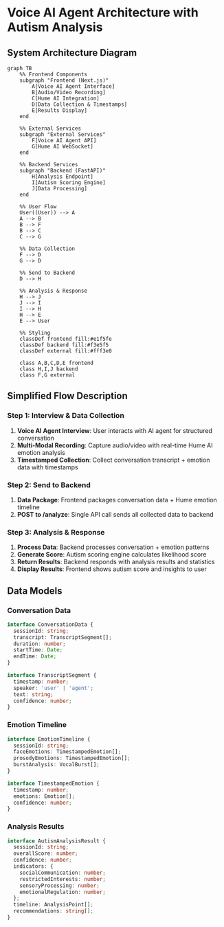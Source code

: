 # Voice AI Agent Architecture with Autism Analysis

## System Architecture Diagram

```mermaid
graph TB
    %% Frontend Components
    subgraph "Frontend (Next.js)"
        A[Voice AI Agent Interface]
        B[Audio/Video Recording]
        C[Hume AI Integration]
        D[Data Collection & Timestamps]
        E[Results Display]
    end

    %% External Services
    subgraph "External Services"
        F[Voice AI Agent API]
        G[Hume AI WebSocket]
    end

    %% Backend Services
    subgraph "Backend (FastAPI)"
        H[Analysis Endpoint]
        I[Autism Scoring Engine]
        J[Data Processing]
    end

    %% User Flow
    User((User)) --> A
    A --> B
    B --> F
    B --> C
    C --> G
    
    %% Data Collection
    F --> D
    G --> D
    
    %% Send to Backend
    D --> H
    
    %% Analysis & Response
    H --> J
    J --> I
    I --> H
    H --> E
    E --> User

    %% Styling
    classDef frontend fill:#e1f5fe
    classDef backend fill:#f3e5f5
    classDef external fill:#fff3e0
    
    class A,B,C,D,E frontend
    class H,I,J backend
    class F,G external
```

## Simplified Flow Description

### Step 1: Interview & Data Collection
1. **Voice AI Agent Interview**: User interacts with AI agent for structured conversation
2. **Multi-Modal Recording**: Capture audio/video with real-time Hume AI emotion analysis
3. **Timestamped Collection**: Collect conversation transcript + emotion data with timestamps

### Step 2: Send to Backend
1. **Data Package**: Frontend packages conversation data + Hume emotion timeline
2. **POST to /analyze**: Single API call sends all collected data to backend

### Step 3: Analysis & Response
1. **Process Data**: Backend processes conversation + emotion patterns
2. **Generate Score**: Autism scoring engine calculates likelihood score
3. **Return Results**: Backend responds with analysis results and statistics
4. **Display Results**: Frontend shows autism score and insights to user

## Data Models

### Conversation Data
```typescript
interface ConversationData {
  sessionId: string;
  transcript: TranscriptSegment[];
  duration: number;
  startTime: Date;
  endTime: Date;
}

interface TranscriptSegment {
  timestamp: number;
  speaker: 'user' | 'agent';
  text: string;
  confidence: number;
}
```

### Emotion Timeline
```typescript
interface EmotionTimeline {
  sessionId: string;
  faceEmotions: TimestampedEmotion[];
  prosodyEmotions: TimestampedEmotion[];
  burstAnalysis: VocalBurst[];
}

interface TimestampedEmotion {
  timestamp: number;
  emotions: Emotion[];
  confidence: number;
}
```

### Analysis Results
```typescript
interface AutismAnalysisResult {
  sessionId: string;
  overallScore: number;
  confidence: number;
  indicators: {
    socialCommunication: number;
    restrictedInterests: number;
    sensoryProcessing: number;
    emotionalRegulation: number;
  };
  timeline: AnalysisPoint[];
  recommendations: string[];
}
```
